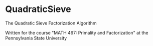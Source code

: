 # QuadraticSieve
The Quadratic Sieve Factorization Algorithm

Written for the course "MATH 467: Primality and Factorization" at the Pennsylvania State University
